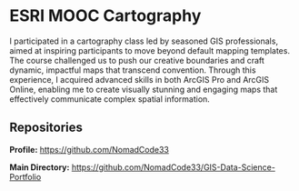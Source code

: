 # ESRI MOOC Cartography
I participated in a cartography class led by seasoned GIS professionals, aimed at inspiring participants to move beyond default mapping templates. The course challenged us to push our creative boundaries and craft dynamic, impactful maps that transcend convention. Through this experience, I acquired advanced skills in both ArcGIS Pro and ArcGIS Online, enabling me to create visually stunning and engaging maps that effectively communicate complex spatial information.

## Repositories
**Profile:** https://github.com/NomadCode33

**Main Directory:** https://github.com/NomadCode33/GIS-Data-Science-Portfolio
